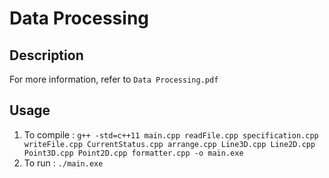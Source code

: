 # Data Processing

## Description
For more information, refer to `Data Processing.pdf`

## Usage
1. To compile : `g++ -std=c++11 main.cpp readFile.cpp specification.cpp writeFile.cpp CurrentStatus.cpp arrange.cpp Line3D.cpp Line2D.cpp Point3D.cpp Point2D.cpp formatter.cpp -o main.exe`
2. To run : `./main.exe`